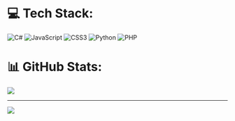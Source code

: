 
# 💻 Tech Stack:
![C#](https://img.shields.io/badge/c%23-%23239120.svg?style=for-the-badge&logo=c-sharp&logoColor=white) ![JavaScript](https://img.shields.io/badge/javascript-%23323330.svg?style=for-the-badge&logo=javascript&logoColor=%23F7DF1E) ![CSS3](https://img.shields.io/badge/css3-%231572B6.svg?style=for-the-badge&logo=css3&logoColor=white) ![Python](https://img.shields.io/badge/python-3670A0?style=for-the-badge&logo=python&logoColor=ffdd54) ![PHP](https://img.shields.io/badge/php-%23777BB4.svg?style=for-the-badge&logo=php&logoColor=white)
# 📊 GitHub Stats:

![](https://github-readme-streak-stats.herokuapp.com/?user=DevelopersMAC&theme=highcontrast&hide_border=false)<br/>

---
[![](https://visitcount.itsvg.in/api?id=DevelopersMAC&icon=0&color=7)](https://visitcount.itsvg.in)

<!-- Proudly created with GPRM ( https://gprm.itsvg.in ) -->
